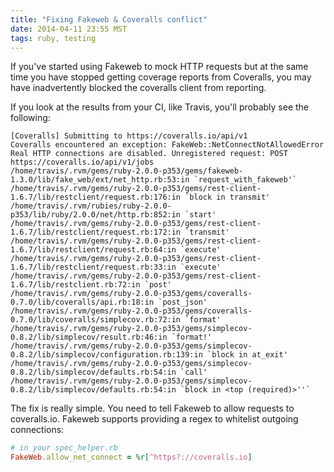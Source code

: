 ```yaml
---
title: "Fixing Fakeweb & Coveralls conflict"
date: 2014-04-11 23:55 MST
tags: ruby, testing
---
```


If you've started using Fakeweb to mock HTTP requests but at the same time you
have stopped getting coverage reports from Coveralls, you may have inadvertently
blocked the coveralls client from reporting.

If you look at the results from your CI, like Travis, you'll probably see the
following:

```
[Coveralls] Submitting to https://coveralls.io/api/v1
Coveralls encountered an exception: FakeWeb::NetConnectNotAllowedError
Real HTTP connections are disabled. Unregistered request: POST https://coveralls.io/api/v1/jobs
/home/travis/.rvm/gems/ruby-2.0.0-p353/gems/fakeweb-1.3.0/lib/fake_web/ext/net_http.rb:53:in `request_with_fakeweb'`
/home/travis/.rvm/gems/ruby-2.0.0-p353/gems/rest-client-1.6.7/lib/restclient/request.rb:176:in `block in transmit'
/home/travis/.rvm/rubies/ruby-2.0.0-p353/lib/ruby/2.0.0/net/http.rb:852:in `start'
/home/travis/.rvm/gems/ruby-2.0.0-p353/gems/rest-client-1.6.7/lib/restclient/request.rb:172:in `transmit'
/home/travis/.rvm/gems/ruby-2.0.0-p353/gems/rest-client-1.6.7/lib/restclient/request.rb:64:in `execute'
/home/travis/.rvm/gems/ruby-2.0.0-p353/gems/rest-client-1.6.7/lib/restclient/request.rb:33:in `execute'
/home/travis/.rvm/gems/ruby-2.0.0-p353/gems/rest-client-1.6.7/lib/restclient.rb:72:in `post'
/home/travis/.rvm/gems/ruby-2.0.0-p353/gems/coveralls-0.7.0/lib/coveralls/api.rb:18:in `post_json'
/home/travis/.rvm/gems/ruby-2.0.0-p353/gems/coveralls-0.7.0/lib/coveralls/simplecov.rb:72:in `format'
/home/travis/.rvm/gems/ruby-2.0.0-p353/gems/simplecov-0.8.2/lib/simplecov/result.rb:46:in `format!'
/home/travis/.rvm/gems/ruby-2.0.0-p353/gems/simplecov-0.8.2/lib/simplecov/configuration.rb:139:in `block in at_exit'
/home/travis/.rvm/gems/ruby-2.0.0-p353/gems/simplecov-0.8.2/lib/simplecov/defaults.rb:54:in `call'
/home/travis/.rvm/gems/ruby-2.0.0-p353/gems/simplecov-0.8.2/lib/simplecov/defaults.rb:54:in `block in <top (required)>''`
```

The fix is really simple. You need to tell Fakeweb to allow requests to
coveralls.io. Fakeweb supports providing a regex to whitelist outgoing
connections:

```ruby
# in your spec_helper.rb
FakeWeb.allow_net_connect = %r[^https?://coveralls.io]
```

